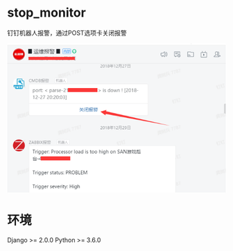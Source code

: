 # stop_monitor
钉钉机器人报警，通过POST选项卡关闭报警

![](https://raw.githubusercontent.com/opser-gavin/stop_monitor/master/other/screenshots/dingding.png)

# 环境
Django >= 2.0.0
Python >= 3.6.0
